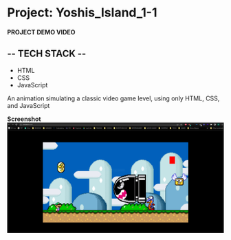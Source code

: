 # Project: Yoshis_Island_1-1

#### PROJECT DEMO VIDEO

<insert link here>

## -- TECH STACK -- 
- HTML
- CSS
- JavaScript

An animation simulating a classic video game level, using only HTML, CSS, and JavaScript

**Screenshot**
![](./imgs/screenshot.PNG)
